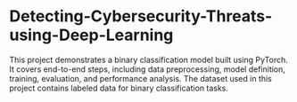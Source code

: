 # Detecting-Cybersecurity-Threats-using-Deep-Learning
This project demonstrates a binary classification model built using PyTorch. It covers end-to-end steps, including data preprocessing, model definition, training, evaluation, and performance analysis. The dataset used in this project contains labeled data for binary classification tasks.
